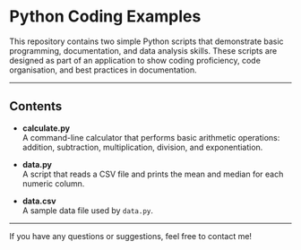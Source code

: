 
# Python Coding Examples
This repository contains two simple Python scripts that demonstrate basic programming, documentation, and data analysis skills. These scripts are designed as part of an application to show coding proficiency, code organisation, and best practices in documentation.

---

## Contents

- **calculate.py**  
  A command-line calculator that performs basic arithmetic operations: addition, subtraction, multiplication, division, and exponentiation.

- **data.py**  
  A script that reads a CSV file and prints the mean and median for each numeric column.

- **data.csv**  
  A sample data file used by `data.py`.

---


If you have any questions or suggestions, feel free to contact me!




